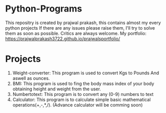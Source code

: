 # Python-Programs
This repositry is created by <a herf="https://prajwalprakash3722.github.io/prajwalsportfolio/" _target=blank>prajwal prakash</a>, this contains almost my every python projects
If there are any issues please raise them, I'll try to solve them as soon as possible.
Critics are always welcome.
My portfolio: https://prajwalprakash3722.github.io/prajwalsportfolio/


# <h1> Projects </h1>
1) Weight-converter: This program is used to convert Kgs to Pounds And aswell as ounces.</br>
2) BMI: This program is used to fing the body mass index of your body obtaining height and weight from the user.</br>
3) Numbertotext:  This program is to convert any (0-9) numbers to text</br>
4) Calculator: This program is to calculate simple basic mathematical operations(+,-,*,/). (Advance calculator will be comming soon) <br>

